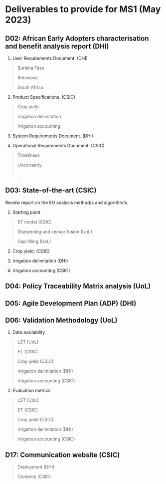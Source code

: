 # Deliverables to provide for MS1 (May 2023)

## D02: African Early Adopters characterisation and benefit analysis report (DHI)

1. User Requirements Document. (DHI)
  > Burkina Faso
  > 
  > Botswana
  > 
  > South Africa
  
2. Product Specifications. (CSIC)
  > Crop yield
  > 
  > Irrigation delimitation
  > 
  > Irrigation accounting
  > 

3. System Requirements Document. (DHI)

4. Operational Requirements Document. (CSIC)
  > Timeliness
  > 
  > Uncertainty
  > 
  > ...

## D03: State-of-the-art (CSIC)

Review report on the EO analysis method/s and algorithm/s.

1. Starting point
  > ET model (CSIC)
  > 
  > Sharpening and sensor fusion (UoL)
  > 
  > Gap filling (UoL)
  
2. Crop yield. (CSIC)

3. Irrigation delimitation (DHI)

4. Irrigation accounting (CSIC)


## D04: Policy Traceability Matrix analysis (UoL)

## D05: Agile Development Plan (ADP) (DHI)

## D06: Validation Methodology (UoL)

1. Data availability
  > LST (UoL)
  > 
  > ET (CSIC)
  > 
  > Crop yield (CSIC)
  > 
  > Irrigation delimitation (DHI)
  > 
  > Irrigation accounting (CSIC)
  > 

2. Evaluation metrics
  > LST (UoL) 
  > 
  > ET (CSIC)
  > 
  > Crop yield (CSIC)
  > 
  > Irrigation delimitation (DHI)
  > 
  > Irrigation accounting (CSIC)

## D17: Communication website (CSIC)
  > Deployment (DHI)
  >
  > Contents (CSIC)
